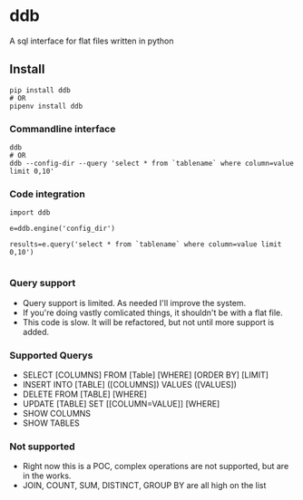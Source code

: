 # ddb
 A sql interface for flat files written in python 


## Install
```
pip install ddb
# OR
pipenv install ddb
```

### Commandline interface
```
ddb
# OR
ddb --config-dir --query 'select * from `tablename` where column=value limit 0,10'
```

### Code integration
```
import ddb

e=ddb.engine('config_dir')

results=e.query('select * from `tablename` where column=value limit 0,10')


```


### Query support
- Query support is limited. As needed I'll improve the system.
- If you're doing vastly comlicated things, it shouldn't be with a flat file.
- This code is slow. It will be refactored, but not until more support is added.


### Supported Querys
- SELECT [COLUMNS] FROM [Table] [WHERE] [ORDER BY] [LIMIT]
- INSERT INTO [TABLE] ([COLUMNS]) VALUES ([VALUES])
- DELETE FROM [TABLE] [WHERE] 
- UPDATE [TABLE] SET [[COLUMN=VALUE]] [WHERE]
- SHOW COLUMNS
- SHOW TABLES

### Not supported
- Right now this is a POC, complex operations are not supported, but are in the works.
- JOIN, COUNT, SUM, DISTINCT, GROUP BY are all high on the list


